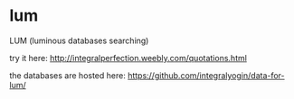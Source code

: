 # lum
LUM (luminous databases searching)

try it here:
http://integralperfection.weebly.com/quotations.html

the databases are hosted here:
https://github.com/integralyogin/data-for-lum/
